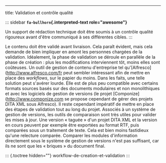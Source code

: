 ---
title: Validation et contrôle qualité

::: sidebar
**`fa-bullhorn`{.interpreted-text role="awesome"}**

Un support de rédaction technique doit être soumis à un contrôle qualité
rigoureux avant d\'être communiqué à ses différentes cibles.
:::

Le contenu doit être validé avant livraison. Cela paraît évident, mais
cela demande de bien impliquer en amont les personnes chargées de la
validation. Idéalement, la phase de validation se déroule en parallèle
de la phase de création : plus les modifications interviennent tôt,
moins elles sont coûteuses. Un outil de gestion de contenu d\'entreprise
tel qu\'\[Alfresco\](<http://www.alfresco.com/fr> peut sembler
intéressant afin de mettre en place des *workflows*, sur le papier du
moins. Dans les faits, une telle solution peut s\'avérer lourde. Elle
est de plus peu compatible avec certains formats sources basés sur des
documents modulaires et non monolithiques et avec les logiciels de
gestion de versions (le projet \[Componize\](<http://www.componize.com>
se propose cependant de gérer des projets DITA XML sous Alfresco). Il
reste cependant impératif de mettre en place des étapes de validation
tout au long du projet. Associés à un système de gestion de versions,
les outils de comparaison sont très utiles pour valider les mises à
jour. Une version « taguée » d\'un projet DITA XML et la version en
cours peuvent par exemple être exportées au format RTF, puis comparées
sous un traitement de texte. Cela est bien moins fastidieux qu\'une
relecture comparée. Comparer les modules d\'information directement sous
le système de gestion de versions n\'est pas suffisant, car ils ne sont
que les « briques » du document final.

::: {.toctree hidden=""}
workflow-de-creation-et-validation
:::
